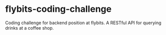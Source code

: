 # flybits-coding-challenge
Coding challenge for backend position at flybits. A RESTful API for querying drinks at a coffee shop.
